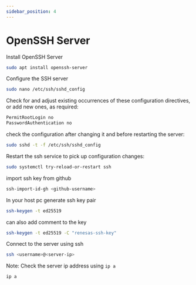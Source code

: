 ```yaml
---
sidebar_position: 4
---
```


# OpenSSH Server

Install OpenSSH Server

```bash
sudo apt install openssh-server
```

Configure the SSH server

```bash
sudo nano /etc/ssh/sshd_config
```

Check for and adjust existing occurrences of these configuration directives, or add new ones, as required:

```bash
PermitRootLogin no
PasswordAuthentication no
```

check the configuration after changing it and before restarting the server:

```bash
sudo sshd -t -f /etc/ssh/sshd_config
```

Restart the ssh service to pick up configuration changes:

```bash
sudo systemctl try-reload-or-restart ssh
```

import ssh key from github

```bash
ssh-import-id-gh <github-username>
```

In your host pc generate ssh key pair

```bash
ssh-keygen -t ed25519
```

can also add comment to the key

```bash
ssh-keygen -t ed25519 -C "renesas-ssh-key"
```

Connect to the server using ssh

```bash
ssh <username>@<server-ip>
```

Note: Check the server ip address using `ip a`

```bash
ip a
```
